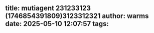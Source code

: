 title: mutiagent  231233123 (1746854391809)3123312321
author: warms
date: 2025-05-10 12:07:57
tags:
---
